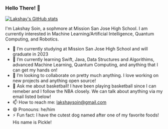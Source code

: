 ### Hello There! 👋

[![Lakshay's GitHub stats](https://github-readme-stats.vercel.app/api?username=LakshaySoin)](https://github.com/anuraghazra/github-readme-stats)

I'm Lakshay Soin, a sophmore at Mission San Jose High School. I am currently interested in Machine Learning/Artificial Intelligence, Quantum Computing, and Robotics.

- 📖 I’m currently studying at Mission San Jose High School and will graduate in 2023
- 🌱 I’m currently learning Swift, Java, Data Structures and Algorithims, advanced Machine Learning, Quantum Computing, and anything that I can get my hands on!
- 👯 I’m looking to collaborate on pretty much anything. I love working on new projects and anything open source!
- 💬 Ask me about basketball! I have been playing basketball since I can remeber and I follow the NBA closely. We can talk about anything via my email listed below! 
- 📫 How to reach me: lakshaysoin@gmail.com
- 😄 Pronouns: he/him
- ⚡ Fun fact: I have the cutest dog named after one of my favorite foods! His name is Pickle!

